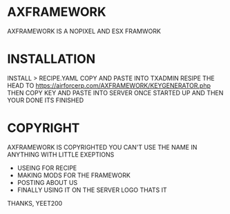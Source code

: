 # AXFRAMEWORK
AXFRAMEWORK IS A NOPIXEL AND ESX FRAMWORK 
# INSTALLATION 
INSTALL > RECIPE.YAML COPY AND PASTE INTO TXADMIN RESIPE 
THE HEAD TO https://airforcerp.com/AXFRAMEWORK/KEYGENERATOR.php
THEN COPY KEY AND PASTE INTO SERVER ONCE STARTED UP AND THEN YOUR DONE 
ITS FINISHED 
# COPYRIGHT 
AXFRAMEWORK IS COPYRIGHTED 
YOU CAN'T USE THE NAME IN ANYTHING WITH LITTLE EXEPTIONS
* USEING FOR RECIPE 
* MAKING MODS FOR THE FRAMEWORK 
* POSTING ABOUT US 
* FINALLY USING IT ON THE SERVER LOGO 
THATS IT

THANKS,
YEET200

